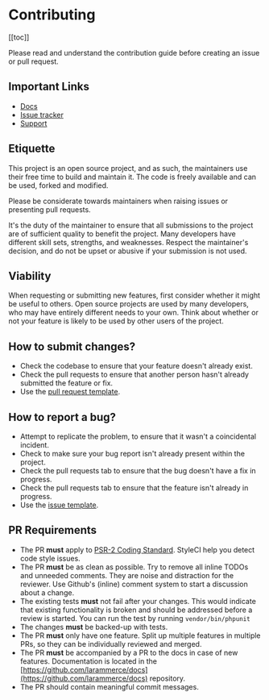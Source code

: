 # Contributing

[[toc]]

Please read and understand the contribution guide before creating an issue or pull request.

## Important Links

- [Docs](https://docs.larammerce.com/)
- [Issue tracker](https://github.com/larammerce/larammerce/issues)
- [Support](/8.x/getting-started/support.html)

## Etiquette

This project is an open source project, and as such, the maintainers use their free time to build and maintain it.
The code is freely available and can be used, forked and modified. 

Please be considerate towards maintainers when raising issues or presenting pull requests. 

It's the duty of the maintainer to ensure that all submissions to the project are of sufficient
quality to benefit the project. Many developers have different skill sets, strengths, and weaknesses. Respect the maintainer's decision, and do not be upset or abusive if your submission is not used.

## Viability

When requesting or submitting new features, first consider whether it might be useful to others. Open
source projects are used by many developers, who may have entirely different needs to your own. Think about
whether or not your feature is likely to be used by other users of the project.

## How to submit changes?

- Check the codebase to ensure that your feature doesn't already exist.
- Check the pull requests to ensure that another person hasn't already submitted the feature or fix.
- Use the [pull request template](https://github.com/larammerce/larammerce/blob/8.x/.github/PULL_REQUEST_TEMPLATE.md).

## How to report a bug?

- Attempt to replicate the problem, to ensure that it wasn't a coincidental incident.
- Check to make sure your bug report isn't already present within the project.
- Check the pull requests tab to ensure that the bug doesn't have a fix in progress.
- Check the pull requests tab to ensure that the feature isn't already in progress.
- Use the [issue template](https://github.com/larammerce/larammerce/blob/8.x/.github/ISSUE_TEMPLATE.md).

## PR Requirements
- The PR **must** apply to [PSR-2 Coding Standard](https://github.com/php-fig/fig-standards/blob/master/accepted/PSR-2-coding-style-guide.md). StyleCI help you detect code style issues.
- The PR **must** be as clean as possible. Try to remove all inline TODOs and unneeded comments. They are noise and distraction for the reviewer. Use Github's (inline) comment system to start a discussion about a change.
- The existing tests **must** not fail after your changes. This would indicate that existing functionality is broken and should be addressed before a review is started. You can run the test by running `vendor/bin/phpunit`
- The changes **must** be backed-up with tests. 
- The PR **must** only have one feature. Split up multiple features in multiple PRs, so they can be individually reviewed and merged.
- The PR **must** be accompanied by a PR to the docs in case of new features. Documentation is located in the [https://github.com/larammerce/docs](https://github.com/larammerce/docs) repository.
- The PR should contain meaningful commit messages.